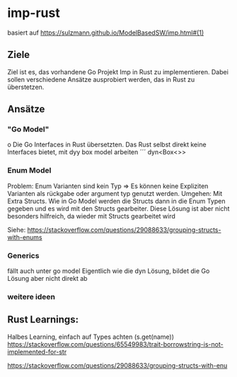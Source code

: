 # imp-rust
basiert auf https://sulzmann.github.io/ModelBasedSW/imp.html#(1)

## Ziele

Ziel ist es, das vorhandene Go Projekt Imp in Rust zu implementieren.
Dabei sollen verschiedene Ansätze ausprobiert werden, das in Rust zu überstetzen.

## Ansätze

### "Go Model"
o
Die Go Interfaces in Rust übersetzten. Das Rust selbst direkt keine Interfaces bietet, mit dyy box model arbeiten
´´´ dyn<Box<>> 

### Enum Model
Problem: Enum Varianten sind kein Typ => Es können keine Expliziten Varianten als rückgabe oder argument typ genutzt werden.
Umgehen: Mit Extra Structs. Wie in Go Model werden die Structs dann in die Enum Typen gegeben und es wird mit den Structs gearbeiter. 
        Diese Lösung ist aber nicht besonders hilfreich, da wieder mit Structs gearbeitet wird

Siehe: https://stackoverflow.com/questions/29088633/grouping-structs-with-enums


### Generics
fällt auch unter go model
Eigentlich wie die dyn Lösung, bildet die Go Lösung aber nicht direkt ab

### weitere ideen

## Rust Learnings:
Halbes Learning, einfach auf Types achten (s.get(name)) 
https://stackoverflow.com/questions/65549983/trait-borrowstring-is-not-implemented-for-str

 https://stackoverflow.com/questions/29088633/grouping-structs-with-enu




